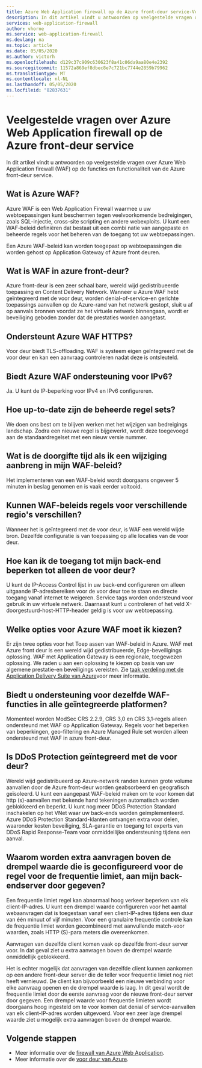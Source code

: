 ```yaml
---
title: Azure Web Application firewall op de Azure front-deur service-Veelgestelde vragen
description: In dit artikel vindt u antwoorden op veelgestelde vragen over Web Application firewall op de front-deur van Azure
services: web-application-firewall
author: vhorne
ms.service: web-application-firewall
ms.devlang: na
ms.topic: article
ms.date: 05/05/2020
ms.author: victorh
ms.openlocfilehash: d129c37c909c630623f8a41c06da9aa80e4e2392
ms.sourcegitcommit: 11572a869ef8dbec8e7c721bc7744e2859b79962
ms.translationtype: MT
ms.contentlocale: nl-NL
ms.lasthandoff: 05/05/2020
ms.locfileid: "82837631"
---
```

# <a name="frequently-asked-questions-for-azure-web-application-firewall-on-azure-front-door-service"></a>Veelgestelde vragen over Azure Web Application firewall op de Azure front-deur service

In dit artikel vindt u antwoorden op veelgestelde vragen over Azure Web Application firewall (WAF) op de functies en functionaliteit van de Azure front-deur service. 

## <a name="what-is-azure-waf"></a>Wat is Azure WAF?

Azure WAF is een Web Application Firewall waarmee u uw webtoepassingen kunt beschermen tegen veelvoorkomende bedreigingen, zoals SQL-injectie, cross-site scripting en andere webexploits. U kunt een WAF-beleid definiëren dat bestaat uit een combi natie van aangepaste en beheerde regels voor het beheren van de toegang tot uw webtoepassingen.

Een Azure WAF-beleid kan worden toegepast op webtoepassingen die worden gehost op Application Gateway of Azure front deuren.

## <a name="what-is-waf-on-azure-front-door"></a>Wat is WAF in azure front-deur? 

Azure front-deur is een zeer schaal bare, wereld wijd gedistribueerde toepassing en Content Delivery Network. Wanneer u Azure WAF hebt geïntegreerd met de voor deur, worden denial-of-service-en gerichte toepassings aanvallen op de Azure-rand van het netwerk gestopt, sluit u af op aanvals bronnen voordat ze het virtuele netwerk binnengaan, wordt er beveiliging geboden zonder dat de prestaties worden aangetast.

## <a name="does-azure-waf-support-https"></a>Ondersteunt Azure WAF HTTPS?

Voor deur biedt TLS-offloading. WAF is systeem eigen geïntegreerd met de voor deur en kan een aanvraag controleren nadat deze is ontsleuteld.

## <a name="does-azure-waf-support-ipv6"></a>Biedt Azure WAF ondersteuning voor IPv6?

Ja. U kunt de IP-beperking voor IPv4 en IPv6 configureren.

## <a name="how-up-to-date-are-the-managed-rule-sets"></a>Hoe up-to-date zijn de beheerde regel sets?

We doen ons best om te blijven werken met het wijzigen van bedreigings landschap. Zodra een nieuwe regel is bijgewerkt, wordt deze toegevoegd aan de standaardregelset met een nieuw versie nummer.

## <a name="what-is-the-propagation-time-if-i-make-a-change-to-my-waf-policy"></a>Wat is de doorgifte tijd als ik een wijziging aanbreng in mijn WAF-beleid?

Het implementeren van een WAF-beleid wordt doorgaans ongeveer 5 minuten in beslag genomen en is vaak eerder voltooid.

## <a name="can-waf-policies-be-different-for-different-regions"></a>Kunnen WAF-beleids regels voor verschillende regio's verschillen?

Wanneer het is geïntegreerd met de voor deur, is WAF een wereld wijde bron. Dezelfde configuratie is van toepassing op alle locaties van de voor deur.
 
## <a name="how-do-i-limit-access-to-my-back-end-to-be-from-front-door-only"></a>Hoe kan ik de toegang tot mijn back-end beperken tot alleen de voor deur?

U kunt de IP-Access Control lijst in uw back-end configureren om alleen uitgaande IP-adresbereiken voor de voor deur toe te staan en directe toegang vanaf internet te weigeren. Service tags worden ondersteund voor gebruik in uw virtuele netwerk. Daarnaast kunt u controleren of het veld X-doorgestuurd-host-HTTP-header geldig is voor uw webtoepassing.

## <a name="which-azure-waf-options-should-i-choose"></a>Welke opties voor Azure WAF moet ik kiezen?

Er zijn twee opties voor het Toep assen van WAF-beleid in Azure. WAF met Azure front deur is een wereld wijd gedistribueerde, Edge-beveiligings oplossing. WAF met Application Gateway is een regionale, toegewezen oplossing. We raden u aan een oplossing te kiezen op basis van uw algemene prestatie-en beveiligings vereisten. Zie [taak verdeling met de Application Delivery Suite van Azure](https://docs.microsoft.com/azure/frontdoor/front-door-lb-with-azure-app-delivery-suite)voor meer informatie.


## <a name="do-you-support-same-waf-features-in-all-integrated-platforms"></a>Biedt u ondersteuning voor dezelfde WAF-functies in alle geïntegreerde platformen?

Momenteel worden ModSec CRS 2.2.9, CRS 3,0 en CRS 3,1-regels alleen ondersteund met WAF op Application Gateway. Regels voor het beperken van beperkingen, geo-filtering en Azure Managed Rule set worden alleen ondersteund met WAF in azure front-deur.

## <a name="is-ddos-protection-integrated-with-front-door"></a>Is DDoS Protection geïntegreerd met de voor deur? 

Wereld wijd gedistribueerd op Azure-netwerk randen kunnen grote volume aanvallen door de Azure front-deur worden geabsorbeerd en geografisch geïsoleerd. U kunt een aangepast WAF-beleid maken om te voor komen dat http (s)-aanvallen met bekende hand tekeningen automatisch worden geblokkeerd en beperkt. U kunt nog meer DDoS Protection Standard inschakelen op het VNet waar uw back-ends worden geïmplementeerd. Azure DDoS Protection Standard-klanten ontvangen extra voor delen, waaronder kosten beveiliging, SLA-garantie en toegang tot experts van DDoS Rapid Response-Team voor onmiddellijke ondersteuning tijdens een aanval.

## <a name="why-do-additional-requests-above-the-threshold-configured-for-my-rate-limit-rule-get-passed-to-my-backend-server"></a>Waarom worden extra aanvragen boven de drempel waarde die is geconfigureerd voor de regel voor de frequentie limiet, aan mijn back-endserver door gegeven?

Een frequentie limiet regel kan abnormaal hoog verkeer beperken van elk client-IP-adres. U kunt een drempel waarde configureren voor het aantal webaanvragen dat is toegestaan vanaf een client-IP-adres tijdens een duur van één minuut of vijf minuten. Voor een granulaire frequentie controle kan de frequentie limiet worden gecombineerd met aanvullende match-voor waarden, zoals HTTP (S)-para meters die overeenkomen. 

Aanvragen van dezelfde client komen vaak op dezelfde front-deur server voor. In dat geval ziet u extra aanvragen boven de drempel waarde onmiddellijk geblokkeerd. 

Het is echter mogelijk dat aanvragen van dezelfde client kunnen aankomen op een andere front-deur server die de teller voor frequentie limiet nog niet heeft vernieuwd. De client kan bijvoorbeeld een nieuwe verbinding voor elke aanvraag openen en de drempel waarde is laag. In dit geval wordt de frequentie limiet door de eerste aanvraag voor de nieuwe front-deur server door gegeven. Een drempel waarde voor frequentie limieten wordt doorgaans hoog ingesteld om te voor komen dat denial of service-aanvallen van elk client-IP-adres worden uitgevoerd. Voor een zeer lage drempel waarde ziet u mogelijk extra aanvragen boven de drempel waarde.

## <a name="next-steps"></a>Volgende stappen

- Meer informatie over de [firewall van Azure Web Application](../overview.md).
- Meer informatie over de [voor deur van Azure](../../frontdoor/front-door-overview.md).
